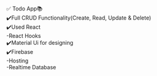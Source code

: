 ✅ Todo App📚 <br />
    ✔️Full CRUD Functionality(Create, Read, Update & Delete) <br />
    ✔️Used React <br />
        -React Hooks <br />
    ✔️Material Ui for designing <br />
    ✔️Firebase <br />
        -Hosting <br />
        -Realtime Database <br />
 

